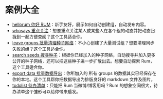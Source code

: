 # 案例大全


- [hellorum 你好 RUM](./hellorum)：新手友好，展示如何自动创建组，自动发布内容。
- [whosays 重点关注](./whosays)：想要重点关注某人或某些人在各个组的动态并把动态归拢到一起方便查阅？这个工具适合你。
- [leave groups 批量清理种子网络](./leave_groups)：不小心创建了大量测试组？想要清理同步失败的组？这个工具适合你。
- [search seeds 搜寻种子](./search_seeds)：根据你已经加入的种子网络，自动搜寻并加入更多公开的种子网络，还可以把这些种子进一步扩散出去。想要自动探索 Rum，这个工具适合你。
- [export data 批量数据导出](./export_data)：你所加入的 所有 groups 的数据其实已经保存在你的本地。这个工具帮你把数据导出为排版良好的 markdown 文件及图片。
- [todolist 待办清单](./todolist)：只能把 Rum 当微博/博客用吗？Rum 的想象空间很大，待办清单这个雏形可以给你带来启发。

